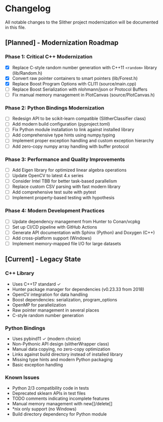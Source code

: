 # Changelog

All notable changes to the Slither project modernization will be documented in this file.

## [Planned] - Modernization Roadmap

### Phase 1: Critical C++ Modernization
- [x] Replace C-style random number generation with C++11 `<random>` library (lib/Random.h)
- [x] Convert raw pointer containers to smart pointers (lib/Forest.h)
- [x] Replace Boost Program Options with CLI11 (source/main.cpp)
- [ ] Replace Boost Serialization with nlohmann/json or Protocol Buffers
- [ ] Fix manual memory management in PlotCanvas (source/PlotCanvas.h)

### Phase 2: Python Bindings Modernization
- [ ] Redesign API to be scikit-learn compatible (SlitherClassifier class)
- [ ] Add modern build configuration (pyproject.toml)
- [ ] Fix Python module installation to link against installed library
- [ ] Add comprehensive type hints using numpy.typing
- [ ] Implement proper exception handling and custom exception hierarchy
- [ ] Add zero-copy numpy array handling with buffer protocol

### Phase 3: Performance and Quality Improvements
- [ ] Add Eigen library for optimized linear algebra operations
- [ ] Update OpenCV to latest 4.x series
- [ ] Consider Intel TBB for better task-based parallelism
- [ ] Replace custom CSV parsing with fast modern library
- [ ] Add comprehensive test suite with pytest
- [ ] Implement property-based testing with hypothesis

### Phase 4: Modern Development Practices
- [ ] Update dependency management from Hunter to Conan/vcpkg
- [ ] Set up CI/CD pipeline with GitHub Actions
- [ ] Generate API documentation with Sphinx (Python) and Doxygen (C++)
- [ ] Add cross-platform support (Windows)
- [ ] Implement memory-mapped file I/O for large datasets

## [Current] - Legacy State

### C++ Library
- Uses C++17 standard ✓
- Hunter package manager for dependencies (v0.23.33 from 2018)
- OpenCV integration for data handling
- Boost dependencies: serialization, program_options
- OpenMP for parallelization
- Raw pointer management in several places
- C-style random number generation

### Python Bindings
- Uses pybind11 ✓ (modern choice)
- Non-Pythonic API design (slitherWrapper class)
- Manual data copying, no zero-copy optimization
- Links against build directory instead of installed library
- Missing type hints and modern Python packaging
- Basic exception handling

### Known Issues
- Python 2/3 compatibility code in tests
- Deprecated sklearn APIs in test files
- TODO comments indicating incomplete features
- Manual memory management with new[]/delete[]
- *nix only support (no Windows)
- Build directory dependency for Python module